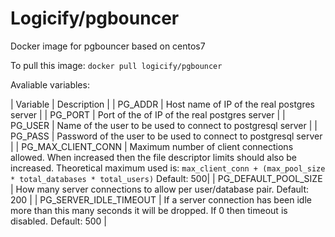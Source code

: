 Logicify/pgbouncer
==================

Docker image for pgbouncer based on centos7

To pull this image:
`docker pull logicify/pgbouncer`

Avaliable variables:

| Variable        | Description                   |
| PG_ADDR         | Host name of IP of the real postgres server   |
| PG_PORT         | Port of the of IP of the real postgres server |
| PG_USER         | Name of the user to be used to connect to postgresql server |
| PG_PASS         | Password of the user to be used to connect to postgresql server |
| PG_MAX_CLIENT_CONN | Maximum number of client connections allowed. When increased then the file descriptor limits should also be increased. Theoretical maximum used is: 
`max_client_conn + (max_pool_size * total_databases * total_users)` Default: 500|
| PG_DEFAULT_POOL_SIZE | How many server connections to allow per user/database pair. Default: 200 |
| PG_SERVER_IDLE_TIMEOUT | If a server connection has been idle more than this many seconds it will be dropped. If 0 then timeout is disabled. Default: 500 |
